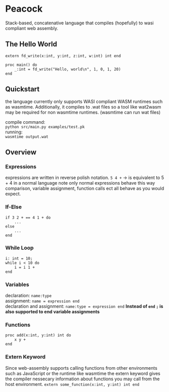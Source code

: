 # Peacock
Stack-based, concatenative language that compiles (hopefully) to wasi compliant web assembly.

## The Hello World
```
extern fd_write(x:int, y:int, z:int, w:int) int end

proc main() do
    _:int = fd_write("Hello, world\n", 1, 0, 1, 20)
end
```

## Quickstart
the language currently only supports WASI compliant WASM runtimes such as wasmtime. Additionally, it compiles to .wat files so a tool like wat2wasm may be required for non wasmtime runtimes. (wasmtime can run wat files)

compile command: <br>
`python src/main.py examples/test.pk`<br>
running:<br>
`wasmtime output.wat`



## Overview

### Expressions
expressions are written in reverse polish notation.
`5 4 +` -> is equivalent to 5 + 4 in a normal language
note only normal expressions behave this way
comparison, variable assignment, function calls ect
all behave as you would expect.

### If-Else
```
if 3 2 + == 4 1 + do
    ...
else
    ...
end
```

### While Loop
```
i: int = 10;
while i < 10 do
    i = i 1 +
end
```

### Variables
declaration: `name:type` <br>
assignment: `name = expression end` <br>
declaration and assignment: `name:type = expression end`
**Instead of `end` `;` is also supported to end variable assignments**

### Functions
```
proc add(x:int, y:int) int do
    x y +
end
```

### Extern Keyword
Since web-assembly supports calling functions from other environments such as JavaScript or the runtime like wasmtime the extern keyword gives the compiler nessecary information about functions you may call from the host environment.
`extern some_function(x:int, y:int) int end`




